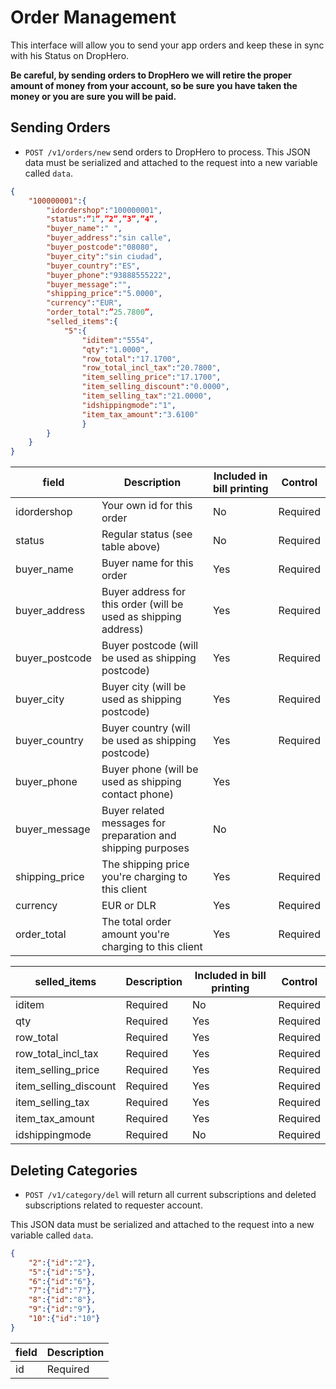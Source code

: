 Order Management
================

This interface will allow you to send your app orders and keep these in sync with his Status on DropHero.

**Be careful, by sending orders to DropHero we will retire the proper amount of money from your account, so be sure you have taken the money or you are sure you will be paid.**

## Sending Orders

- <code>POST /v1/orders/new</code> send orders to DropHero to process. This JSON data must be serialized and attached to the request into a new variable called <code>data</code>.

```JSON
{
	"100000001":{
		"idordershop":"100000001",
		"status":”1”,”2”,”3”,”4”,
		"buyer_name":" ",
		"buyer_address":"sin calle",
		"buyer_postcode":"08080",
		"buyer_city":"sin ciudad",
		"buyer_country":"ES",
		"buyer_phone":"93888555222",
		"buyer_message":"",
		"shipping_price":"5.0000",
		"currency":"EUR",
		"order_total":”25.7800”,
		"selled_items":{
			"5":{
				"iditem":"5554",
				"qty":"1.0000",
				"row_total":"17.1700",
				"row_total_incl_tax":"20.7800",
				"item_selling_price":"17.1700",
				"item_selling_discount":"0.0000",
				"item_selling_tax":"21.0000", 
				"idshippingmode":"1",
				"item_tax_amount":"3.6100"
				}
		}
	}
}
```

| field                    | Description  |  Included in bill printing   |  Control      |
| ------------------------ | -------------| -------------| -------------|
| idordershop              | Your own id for this order     | No | Required     |
| status                   | Regular status (see table above)     | No | Required     |
| buyer_name               | Buyer name for this order     | Yes | Required     |
| buyer_address            | Buyer address for this order (will be used as shipping address)      | Yes | Required     |
| buyer_postcode           | Buyer postcode (will be used as shipping postcode)     | Yes | Required     |
| buyer_city               | Buyer city (will be used as shipping postcode)     | Yes | Required     |
| buyer_country            | Buyer country (will be used as shipping postcode)     | Yes | Required     |
| buyer_phone              | Buyer phone (will be used as shipping contact phone)     | Yes |      |
| buyer_message            | Buyer related messages for preparation and shipping purposes     | No |      |
| shipping_price           | The shipping price you're charging to this client     | Yes | Required     |
| currency                 | EUR or DLR     | Yes | Required     |
| order_total              | The total order amount you're charging to this client  | Yes | Required     |

| selled_items                    | Description  | Included in bill printing   |  Control      |
| ------------------------ | -------------| -------------| -------------|
| iditem                   | Required     | No | Required     |
| qty                      | Required     | Yes | Required     |
| row_total                | Required     | Yes | Required     |
| row_total_incl_tax       | Required     | Yes | Required     |
| item_selling_price       | Required     | Yes | Required     |
| item_selling_discount    | Required     | Yes | Required     |
| item_selling_tax         | Required     | Yes | Required     |
| item_tax_amount          | Required     | Yes | Required     |
| idshippingmode           | Required     | No | Required     |


## Deleting Categories

- <code>POST /v1/category/del</code> will return all current subscriptions and deleted subscriptions related to requester account.

This JSON data must be serialized and attached to the request into a new variable called <code>data</code>.

```JSON
{
	"2":{"id":"2"},
	"5":{"id":"5"},
	"6":{"id":"6"},
	"7":{"id":"7"},
	"8":{"id":"8"},
	"9":{"id":"9"},
	"10":{"id":"10"}
}
```

| field                    | Description  |
| ------------------------ | -------------|
| id                       | Required     |